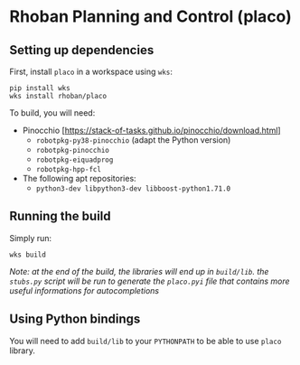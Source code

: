 # Rhoban Planning and Control (placo)

## Setting up dependencies

First, install `placo` in a workspace using `wks`:

    pip install wks
    wks install rhoban/placo

To build, you will need:

* Pinocchio [https://stack-of-tasks.github.io/pinocchio/download.html]
  * `robotpkg-py38-pinocchio` (adapt the Python version)
  * `robotpkg-pinocchio`
  * `robotpkg-eiquadprog`
  * `robotpkg-hpp-fcl`
* The following apt repositories:
  * `python3-dev libpython3-dev libboost-python1.71.0`

## Running the build

Simply run:

`wks build`

*Note: at the end of the build, the libraries will end up in `build/lib`. the `stubs.py` script will be run to generate
the `placo.pyi` file that contains more useful informations for autocompletions*

## Using Python bindings

You will need to add `build/lib` to your `PYTHONPATH` to be able to use `placo` library.
